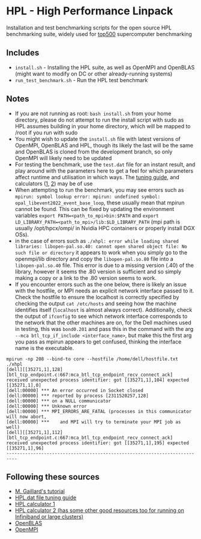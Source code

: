 # HPL - High Performance Linpack

Installation and test benchmarking scripts for the open source HPL benchmarking suite, widely used for [top500](https://top500.org/) supercomputer benchmarking

## Includes

- `install.sh` - Installing the HPL suite, as well as OpenMPI and OpenBLAS (might want to modify on DC or other already-running systems)
- `run_test_benchmark.sh` - Run the HPL test benchmark

## Notes

- If you are not running as root: `bash install.sh` from your home directory, please do not attempt to run the install script with sudo as HPL assumes building in your home directory, which will be mapped to /root if you run with sudo
- You might wish to update the `install.sh` file with latest versions of OpenMPI, OpenBLAS and HPL, though its likely the last will be the same and OpenBLAS is cloned from the development branch, so only OpenMPI will likely need to be updated
- For testing the benchmark, use the `test.dat` file for an instant result, and play around with the parameters here to get a feel for which parameters affect runtime and utilisation in which ways. The [tuning guide](https://netlib.org/benchmark/hpl/tuning.html#tips), and calculators ([1](https://www.advancedclustering.com/act_kb/tune-hpl-dat-file/), [2](https://hpl-calculator.sourceforge.net)) may be of use
- When attempting to run the benchmark, you may see errors such as `mpirun: symbol lookup error: mpirun: undefined symbol: opal_libevent2022_event_base_loop`, these usually mean that mpirun cannot be found. This can be fixed by updating the environment variables `export PATH=<path_to_mpi>bin:$PATH` and `export LD_LIBRARY_PATH=<path_to_mpi>/lib:$LD_LIBRARY_PATH` (mpi path is usually /opt/hpcx/ompi/ in Nvidia HPC containers or properly install DGX OSs).
- in the case of errors such as `./xhpl: error while loading shared libraries: libopen-pal.so.40: cannot open shared object file: No such file or directory` it appears to work when you simply go to the openmpi/lib directory and copy the `libopen-pal.so.80` file into a `libopen-pal.so.40` file. This error is due to a missing version (.40) of the library, however it seems the .80 version is sufficient and so simply making a copy or a link to the .80 version seems to work.
- If you encounter errors such as the one below, there is likely an issue with the hostfile, or MPI needs an explicit network interface passed to it. Check the hostfile to ensure the localhost is correctly specified by checking the output `cat /etc/hosts` and seeing how the machine identifies itself (`localhost` is almost always correct). Additionally, check the output of `ifconfig` to see which network interface corresponds to the network that the other machines are on, for the Dell machines used in testing, this was `bond0.201` and pass this in the command with the arg `--mca btl_tcp_if_include <interface_name>`, but make this the first arg you pass as mpirun appears to get confused, thinking the interface name is the executable.
```
mpirun -np 208 --bind-to core --hostfile /home/dell/hostfile.txt ./xhpl 
[dell][[35271,1],128][btl_tcp_endpoint.c:667:mca_btl_tcp_endpoint_recv_connect_ack] received unexpected process identifier: got [[35271,1],104] expected [[35271,1],0]
[dell:00000] *** An error occurred in Socket closed
[dell:00000] *** reported by process [2311520257,128]
[dell:00000] *** on a NULL communicator
[dell:00000] *** Unknown error
[dell:00000] *** MPI_ERRORS_ARE_FATAL (processes in this communicator will now abort,
[dell:00000] ***    and MPI will try to terminate your MPI job as well)
[dell][[35271,1],112][btl_tcp_endpoint.c:667:mca_btl_tcp_endpoint_recv_connect_ack] received unexpected process identifier: got [[35271,1],195] expected [[35271,1],96]
--------------------------------------------------------------------------
```


## Following these sources

- [M. Gaillard's tutorial](https://www.mgaillard.fr/2022/08/27/benchmark-with-hpl.html)
- [HPL.dat file tuning guide](https://netlib.org/benchmark/hpl/tuning.html)
- [HPL calculator 1](https://www.advancedclustering.com/act_kb/tune-hpl-dat-file/)
- [HPL calculator 2 (has some other good resources too for running on Infiniband or large clusters)](https://hpl-calculator.sourceforge.net)
- [OpenBLAS](https://github.com/OpenMathLib/OpenBLAS)
- [OpenMPI](https://www.open-mpi.org/)
